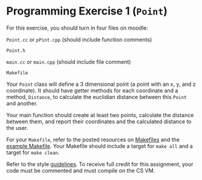 Programming Exercise 1 (`Point`)
==================

For this exercise, you should turn in four files on moodle:

`Point.cc` or `pPint.cpp` (should include function comments)

`Point.h`

`main.cc` or `main.cpp` (should include file comment)

`Makefile`

Your `Point` class will define a 3 dimensional point (a point with an x, y, and z coordinate). It should have getter methods for each coordinate and a method, `Distance`, to calculate the euclidian distance between this `Point` and another.

Your main function should create at least two points, calculate the distance between them, and report their coordinates and the calculated distance to the user.

For your `Makefile`, refer to the posted resources on [Makefiles](../resources.md) and the [example Makefile](../examples/Makefile). Your Makefile should include a target for `make all` and a target for `make clean`.

Refer to the style [guidelines](../concise_style_guide_cpp.md). To receive full credit for this assignment, your code must be commented and must compile on the CS VM.
